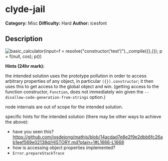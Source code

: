 # clyde-jail
**Category:** Misc
**Difficulty:** Hard
**Author:** icesfont

## Description
![basic_calculator(input=f = resolve("constructor('test')")._compile({},{}); p = f(null, cos); p())](https://locker.kotoha.moe/-7dHvMPe7ww/yes.png)

**Hints (24hr mark):**

the intended solution uses the prototype pollution in order to access arbitrary properties of any object, in particular `({}).constructor`; it then uses this to get access to the global object and win. (getting access to the function constructor, `Function`, does not immediately win given the `--disallow-code-generation-from-strings` option.)

node internals are out of scope for the intended solution.

specific hints for the intended solution (there may be other ways to achieve the above):

- have you seen this? https://github.com/josdejong/mathjs/blob/14acdad7e8e2f9e2dbb6fc26ab1eef569e02138d/HISTORY.md?plain=1#L1666-L1668
- how is accessing object properties implemented?
- `Error.prepareStackTrace`
 
